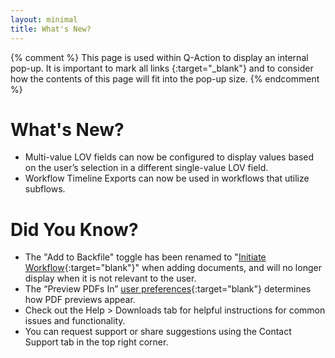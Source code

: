 ```yaml
---
layout: minimal
title: What's New?
---
```

{% comment %}
This page is used within Q-Action to display an internal pop-up. It is important to mark all links {:target="\_blank"} and to consider how the contents of this page will fit into the pop-up size.
{% endcomment %}
# What's New?
- Multi-value LOV fields can now be configured to display values based on the user’s selection in a different single-value LOV field.
- Workflow Timeline Exports can now be used in workflows that utilize subflows.
# Did You Know?
- The "Add to Backfile" toggle has been renamed to "[Initiate Workflow](/docs/working-with-documents/add-documents/upload-documents#Initiate_Workflow){:target="blank"}" when adding documents, and will no longer display when it is not relevant to the user.
- The “Preview PDFs In” [user preferences](/docs/user-preferences/){:target="blank"} determines how PDF previews appear.
- Check out the Help > Downloads tab for helpful instructions for common issues and functionality.
- You can request support or share suggestions using the Contact Support tab in the top right corner.